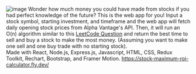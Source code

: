 ![image](https://github.com/user-attachments/assets/ebbc7c1b-234a-4fa8-a865-29fe0b9ae646)
Wonder how much money you could have made from stocks if you had perfect knowledge of the future? This is the web app for you!
Input a stock symbol, starting investment, and timeframe and the web app will fetch daily opening stock prices from Alpha Vantage's API.
Then, it will run an O(n) algorithm similar to this [LeetCode Question](https://leetcode.com/problems/best-time-to-buy-and-sell-stock/) and return the best time to sell and buy a stock to make the most money.
(Assuming you want to make one sell and one buy trade with no starting stock).
<br />
Made with React, Node.js, Express.js, Javascript, HTML, CSS, Redux Toolkit, Rechart, Bootstrap, and Framer Motion.
https://stock-maximum-roi-calculator.fly.dev/
